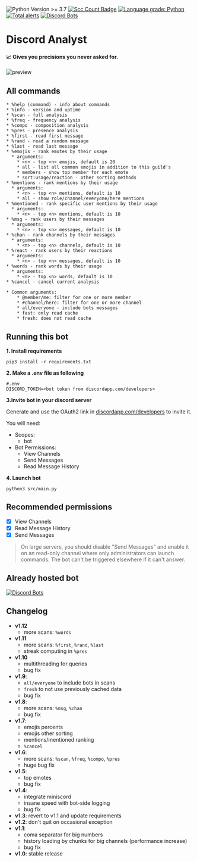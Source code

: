 ![Python Version >= 3.7](https://img.shields.io/badge/python-%3E=3.7%20-blue)
[![Scc Count Badge](https://sloc.xyz/github/klemek/discord-analyst/?category=code)](https://github.com/boyter/scc/#badges-beta)
[![Language grade: Python](https://img.shields.io/lgtm/grade/python/g/Klemek/discord-analyst.svg?logo=lgtm&logoWidth=18)](https://lgtm.com/projects/g/Klemek/discord-analyst/context:python)
[![Total alerts](https://img.shields.io/lgtm/alerts/g/Klemek/discord-analyst.svg?logo=lgtm&logoWidth=18)](https://lgtm.com/projects/g/Klemek/discord-analyst/alerts/)
[![Discord Bots](https://top.gg/api/widget/status/643808410495615006.svg)](https://top.gg/bot/643808410495615006)

# Discord Analyst

#### 📈 Gives you precisions you never asked for.

![preview](https://user-images.githubusercontent.com/12103162/111427226-1823ac80-86f6-11eb-9581-fada2db43143.png)

## All commands
```
* %help (command) - info about commands
* %info - version and uptime
* %scan - full analysis
* %freq - frequency analysis
* %compo - composition analysis
* %pres - presence analysis
* %first - read first message
* %rand - read a random message
* %last - read last message
* %emojis - rank emotes by their usage
  * arguments:
    * <n> - top <n> emojis, default is 20
    * all - list all common emojis in addition to this guild's
    * members - show top member for each emote
    * sort:usage/reaction - other sorting methods
* %mentions - rank mentions by their usage
  * arguments:
    * <n> - top <n> mentions, default is 10
    * all - show role/channel/everyone/here mentions
* %mentioned - rank specific user mentions by their usage
  * arguments:
    * <n> - top <n> mentions, default is 10
* %msg - rank users by their messages
  * arguments:
    * <n> - top <n> messages, default is 10
* %chan - rank channels by their messages
  * arguments:
    * <n> - top <n> channels, default is 10
* %react - rank users by their reactions
  * arguments:
    * <n> - top <n> messages, default is 10
* %words - rank words by their usage
  * arguments:
    * <n> - top <n> words, default is 10
* %cancel - cancel current analysis

* Common arguments:
    * @member/me: filter for one or more member
    * #channel/here: filter for one or more channel
    * all/everyone - include bots messages
    * fast: only read cache
    * fresh: does not read cache
```

## Running this bot

**1. Install requirements**

```
pip3 install -r requirements.txt
```

**2. Make a .env file as following**

```
#.env
DISCORD_TOKEN=<bot token from discordapp.com/developers>
```

**3.Invite bot in your discord server**

Generate and use the OAuth2 link in [discordapp.com/developers](https://discordapp.com/developers) to invite it.

You will need:
* Scopes:
  * bot
* Bot Permissions:
  * View Channels
  * Send Messages
  * Read Message History

**4. Launch bot**

```
python3 src/main.py
```

## Recommended permissions

- [x] View Channels
- [x] Read Message History
- [x] Send Messages

> On large servers, you should disable "Send Messages" and enable it on an read-only channel where only administrators can launch commands. The bot can't be triggered elsewhere if it can't answer.

## Already hosted bot

[![Discord Bots](https://top.gg/api/widget/643808410495615006.svg)](https://top.gg/bot/643808410495615006)

## Changelog

* **v1.12**
  * more scans: `%words`
* **v1.11**
  * more scans: `%first`, `%rand`, `%last`
  * streak computing in `%pres`
* **v1.10**
  * multithreading for queries
  * bug fix
* **v1.9**:
  * `all/everyone` to include bots in scans
  * `fresh` to not use previously cached data
  * bug fix
* **v1.8**:
  * more scans: `%msg`, `%chan`
  * bug fix
* **v1.7**:
  * emojis percents
  * emojis other sorting
  * mentions/mentioned ranking
  * `%cancel`
* **v1.6**:
  * more scans: `%scan`, `%freq`, `%compo`, `%pres`
  * huge bug fix
* **v1.5**:
  * top <n> emotes
  * bug fix
* **v1.4**:
  * integrate miniscord
  * insane speed with bot-side logging
  * bug fix
* **v1.3**: revert to v1.1 and update requirements
* **v1.2**: don't quit on occasional exception
* **v1.1**:
  * coma separator for big numbers
  * history loading by chunks for big channels (performance increase)
  * bug fix
* **v1.0**: stable release
